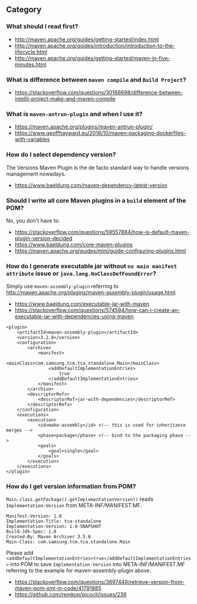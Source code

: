 ## Category

### What should I read first?
- http://maven.apache.org/guides/getting-started/index.html
- http://maven.apache.org/guides/introduction/introduction-to-the-lifecycle.html
- http://maven.apache.org/guides/getting-started/maven-in-five-minutes.html

### What is difference between `maven compile` and `Build Project`?
- https://stackoverflow.com/questions/30166698/difference-between-intellij-project-make-and-maven-compile

### What is `maven-antrun-plugin` and when I use it?
- https://maven.apache.org/plugins/maven-antrun-plugin/
- https://www.geoffhayward.eu/2018/10/maven-packaging-dockerfiles-with-variables

### How do I select dependency version?
The Versions Maven Plugin is the de facto standard way to handle versions management nowadays.
- https://www.baeldung.com/maven-dependency-latest-version

### Should I write all core Maven plugins in a `build` element of the POM?
No, you don't have to.
- https://stackoverflow.com/questions/59557884/how-is-default-maven-plugin-version-decided
- https://www.baeldung.com/core-maven-plugins
- https://maven.apache.org/guides/mini/guide-configuring-plugins.html

### How do I generate executable jar without `no main manifest attribute` issue or `java.lang.NoClassDefFoundError`?
Simply use `maven-assembly-plugin` referring to http://maven.apache.org/plugins/maven-assembly-plugin/usage.html.
- https://www.baeldung.com/executable-jar-with-maven
- https://stackoverflow.com/questions/574594/how-can-i-create-an-executable-jar-with-dependencies-using-maven
```
<plugin>
    <artifactId>maven-assembly-plugin</artifactId>
    <version>3.2.0</version>
    <configuration>
        <archive>
            <manifest>
                <mainClass>com.samsung.tcm.tca.standalone.Main</mainClass>
                <addDefaultImplementationEntries>
                    true
                </addDefaultImplementationEntries>
            </manifest>
        </archive>
        <descriptorRefs>
            <descriptorRef>jar-with-dependencies</descriptorRef>
        </descriptorRefs>
    </configuration>
    <executions>
        <execution>
            <id>make-assembly</id> <!-- this is used for inheritance merges -->
            <phase>package</phase> <!-- bind to the packaging phase -->
            <goals>
                <goal>single</goal>
            </goals>
        </execution>
    </executions>
</plugin>
```

### How do I get version information from POM?
`Main.class.getPackage().getImplementationVersion()` reads `Implementation-Version` from META-INF/MANIFEST.MF.
```
Manifest-Version: 1.0
Implementation-Title: tca-standalone
Implementation-Version: 1.0-SNAPSHOT
Build-Jdk-Spec: 1.8
Created-By: Maven Archiver 3.5.0
Main-Class: com.samsung.tcm.tca.standalone.Main
```
Please add `<addDefaultImplementationEntries>true</addDefaultImplementationEntries>` into POM to save `Implementation-Version` into META-INF/MANIFEST.MF referring to the example for maven-assembly-plugin above.
- https://stackoverflow.com/questions/3697449/retrieve-version-from-maven-pom-xml-in-code/41791885
- https://github.com/remkop/picocli/issues/236
